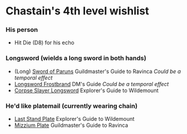 # Chastain's 4th level wishlist
### His person
* Hit Die (D8) for his echo
 
### Longsword (wields a long sword in both hands)
 * (Long) [Sword of Paruns](http://dnd5e.wikidot.com/wondrous-items:sword-of-the-paruns) Guildmaster's Guide to Ravinca *Could be a temporal effect*
 * [Longsword Frostbrand](https://www.dndbeyond.com/magic-items/frost-brand-longsword) DM's Guide *Could be a temporal effect*
 * [Corpse Slayer Longsword](http://dnd5e.wikidot.com/wondrous-items:corpse-slayer) Explorer's Guide to Wildemount
 
 
### He'd like platemail (currently wearing chain)
 * [Last Stand Plate](http://dnd5e.wikidot.com/wondrous-items:last-stand-armor) Explorer's Guide to Wildemount
 * [Mizzium Plate](http://dnd5e.wikidot.com/wondrous-items:mizzium-armor) Guildmaster's Guide to Ravinca



